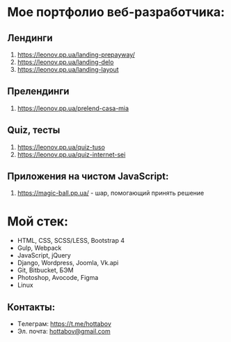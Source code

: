 # Мое портфолио веб-разработчика:

## Лендинги

1. https://leonov.pp.ua/landing-prepayway/
2. https://leonov.pp.ua/landing-delo
3. https://leonov.pp.ua/landing-layout

## Прелендинги
1. https://leonov.pp.ua/prelend-casa-mia

## Quiz, тесты 
1. https://leonov.pp.ua/quiz-tuso
2. https://leonov.pp.ua/quiz-internet-sei

## Приложения на чистом JavaScript: 
1. https://magic-ball.pp.ua/ - шар, помогающий принять решение

# Мой стек:

- HTML, CSS, SCSS/LESS, Bootstrap 4
- Gulp, Webpack
- JavaScript, jQuery
- Django, Wordpress, Joomla, Vk.api
- Git, Bitbucket, БЭМ
- Photoshop, Avocode, Figma
- Linux

## Контакты:

- Tелеграм: https://t.me/hottabov
- Эл. почта: hottabov@gmail.com


